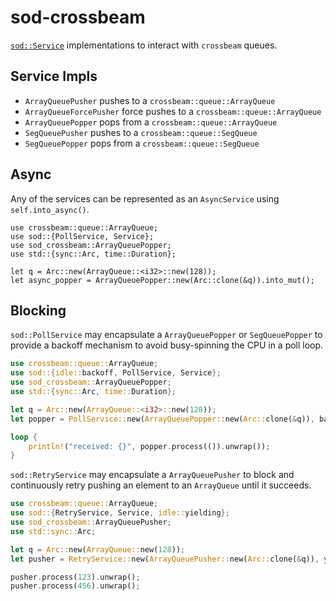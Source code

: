 # sod-crossbeam

[`sod::Service`](http://github.com/thill/sod) implementations to interact with `crossbeam` queues.

## Service Impls

- `ArrayQueuePusher` pushes to a `crossbeam::queue::ArrayQueue`
- `ArrayQueueForcePusher` force pushes to a `crossbeam::queue::ArrayQueue`
- `ArrayQueuePopper` pops from a `crossbeam::queue::ArrayQueue`
- `SegQueuePusher` pushes to a `crossbeam::queue::SegQueue`
- `SegQueuePopper` pops from a `crossbeam::queue::SegQueue`

## Async

Any of the services can be represented as an `AsyncService` using `self.into_async()`.

```
use crossbeam::queue::ArrayQueue;
use sod::{PollService, Service};
use sod_crossbeam::ArrayQueuePopper;
use std::{sync::Arc, time::Duration};

let q = Arc::new(ArrayQueue::<i32>::new(128));
let async_popper = ArrayQueuePopper::new(Arc::clone(&q)).into_mut();
```

## Blocking

`sod::PollService` may encapsulate a `ArrayQueuePopper` or `SegQueuePopper` to provide a backoff mechanism to avoid busy-spinning the CPU in a poll loop.

```rust
use crossbeam::queue::ArrayQueue;
use sod::{idle::backoff, PollService, Service};
use sod_crossbeam::ArrayQueuePopper;
use std::{sync::Arc, time::Duration};

let q = Arc::new(ArrayQueue::<i32>::new(128));
let popper = PollService::new(ArrayQueuePopper::new(Arc::clone(&q)), backoff);

loop {
    println!("received: {}", popper.process(()).unwrap());
}
```

`sod::RetryService` may encapsulate a `ArrayQueuePusher` to block and continuously retry pushing an element to an `ArrayQueue` until it succeeds.

```rust
use crossbeam::queue::ArrayQueue;
use sod::{RetryService, Service, idle::yielding};
use sod_crossbeam::ArrayQueuePusher;
use std::sync::Arc;

let q = Arc::new(ArrayQueue::new(128));
let pusher = RetryService::new(ArrayQueuePusher::new(Arc::clone(&q)), yielding);

pusher.process(123).unwrap();
pusher.process(456).unwrap();
```
